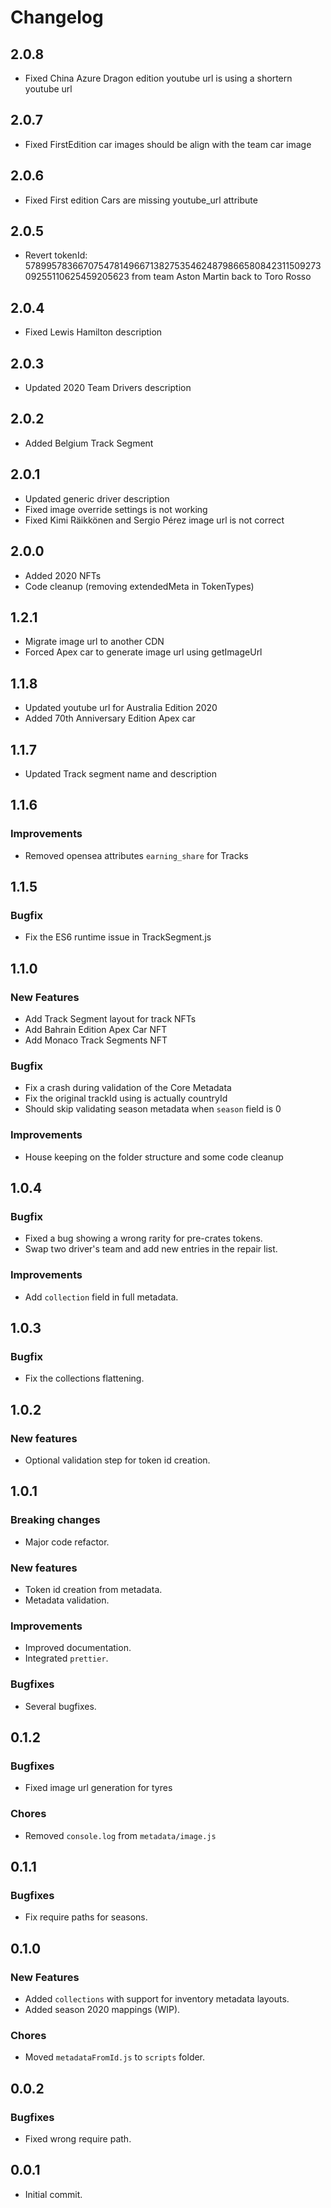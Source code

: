 # Changelog
## 2.0.8
* Fixed China Azure Dragon edition youtube url is using a shortern youtube url

## 2.0.7
* Fixed FirstEdition car images should be align with the team car image

## 2.0.6
* Fixed First edition Cars are missing youtube_url attribute

## 2.0.5
* Revert tokenId: 57899578366707547814966713827535462487986658084231150927309255110625459205623 from team Aston Martin back to Toro Rosso

## 2.0.4
* Fixed Lewis Hamilton description

## 2.0.3
* Updated 2020 Team Drivers description

## 2.0.2
* Added Belgium Track Segment

## 2.0.1
* Updated generic driver description
* Fixed image override settings is not working
* Fixed Kimi Räikkönen and Sergio Pérez image url is not correct

## 2.0.0
* Added 2020 NFTs
* Code cleanup (removing extendedMeta in TokenTypes)

## 1.2.1
* Migrate image url to another CDN
* Forced Apex car to generate image url using getImageUrl

## 1.1.8
* Updated youtube url for Australia Edition 2020
* Added 70th Anniversary Edition Apex car

## 1.1.7
* Updated Track segment name and description

## 1.1.6
### Improvements
* Removed opensea attributes `earning_share` for Tracks 

## 1.1.5

### Bugfix
* Fix the ES6 runtime issue in TrackSegment.js

## 1.1.0

### New Features
* Add Track Segment layout for track NFTs
* Add Bahrain Edition Apex Car NFT
* Add Monaco Track Segments NFT

### Bugfix
* Fix a crash during validation of the Core Metadata
* Fix the original trackId using is actually countryId
* Should skip validating season metadata when `season` field is 0

### Improvements
* House keeping on the folder structure and some code cleanup

## 1.0.4

### Bugfix
* Fixed a bug showing a wrong rarity for pre-crates tokens.
* Swap two driver's team and add new entries in the repair list.

### Improvements
 * Add `collection` field in full metadata.

## 1.0.3

### Bugfix
 * Fix the collections flattening.

## 1.0.2

### New features
 * Optional validation step for token id creation.

## 1.0.1

### Breaking changes
 * Major code refactor.

### New features
 * Token id creation from metadata.
 * Metadata validation.

### Improvements
 * Improved documentation.
 * Integrated `prettier`.

### Bugfixes
* Several bugfixes.

## 0.1.2

### Bugfixes
* Fixed image url generation for tyres

### Chores
* Removed `console.log` from `metadata/image.js`

## 0.1.1

### Bugfixes
* Fix require paths for seasons.

## 0.1.0

### New Features
* Added `collections` with support for inventory metadata layouts.
* Added season 2020 mappings (WIP).

### Chores
 * Moved `metadataFromId.js` to `scripts` folder.

## 0.0.2

### Bugfixes
* Fixed wrong require path.

## 0.0.1
* Initial commit.
